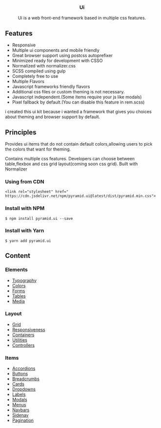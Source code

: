 
<h3 align="center">Ui</h3>

 <p align="center">
    Ui is a web front-end framework based in multiple css features.
<br>

    
</p>



## Features
- Responsive
- Multiple ui components and mobile friendly
- Great browser support using postcss autoprefixer
- Minimized ready for development with CSSO
- Normalized with normalizer.css
- SCSS compiled using gulp
- Completely free to use
- Multiple Flavors
- Javascript frameworks friendly flavors
- Additional css files or custom theming is not necessary.
- Javascript independent.(Some items require your js like modals)
- Pixel fallback by default.(You can disable this feature in rem.scss)



i created this ui kit because i wanted a framework that gives you choices about theming and browser support by default.


## Principles
Provides ui items that do not contain default colors,allowing users to pick the colors that want for theming.

Contains multiple css features. Developers can choose between table,flexbox and css grid layout(coming soon css grid).
Built with Normalizer 

### Using from CDN


`<link rel="stylesheet" href=" https://cdn.jsdelivr.net/npm/pyramid.ui@latest/dist/pyramid.min.css">`

### Install with NPM
`$ npm install pyramid.ui --save`

### Install with Yarn
`$ yarn add pyramid.ui`


## Content

### Elements
- [Typography](https://ui.redpyramids.com/elements#Typography)
- [Colors](https://ui.redpyramids.com/elements#Colors)
- [Forms](https://ui.redpyramids.com/elements#Forms)
- [Tables](https://ui.redpyramids.com/elements#Tables)
- [Media](https://ui.redpyramids.com/elements#Media)

### Layout
- [Grid](https://ui.redpyramids.com/layout#Grid) 
- [Responsiveness](https://ui.redpyramids.com/layout#Responsive)
- [Containers](https://ui.redpyramids.com/layout#Containers)
- [Utilities](https://ui.redpyramids.com/layout#Utilities)
- [Controllers](https://ui.redpyramids.com/layout#Controllers)

### Items
- [Accordions](https://ui.redpyramids.com/items#Accordions)
- [Buttons](https://ui.redpyramids.com/items#Buttons)
- [Breadcrumbs](https://ui.redpyramids.com/items#Breadcrumbs)
- [Cards](https://ui.redpyramids.com/items#Cards)
- [Dropdowns](https://ui.redpyramids.com/items#Dropdowns)
- [Labels](https://ui.redpyramids.com/items#Labels)
- [Modals](https://ui.redpyramids.com/items#Modals)
- [Menus](https://ui.redpyramids.com/items#Menus)
- [Navbars](https://ui.redpyramids.com/items#Navbars)
- [Sidenav](https://ui.redpyramids.com/items#Sidenav)
- [Pagination](https://ui.redpyramids.com/items#Pagination)
